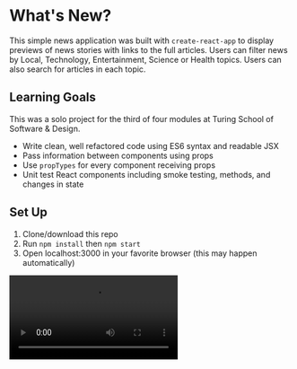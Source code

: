 # What's New?
This simple news application was built with `create-react-app` to display previews of news stories with links to the full articles. Users can filter news by Local, Technology, Entertainment, Science or Health topics. Users can also search for articles in each topic.

## Learning Goals
This was a solo project for the third of four modules at Turing School of Software & Design.
- Write clean, well refactored code using ES6 syntax and readable JSX
- Pass information between components using props
- Use `propTypes` for every component receiving props
- Unit test React components including smoke testing, methods, and changes in state

## Set Up
1. Clone/download this repo
2. Run `npm install` then `npm start`
3. Open localhost:3000 in your favorite browser (this may happen automatically)

![app gif](https://media.giphy.com/media/LOWFX7wdm8ZzNmaM5z/source.mp4)
